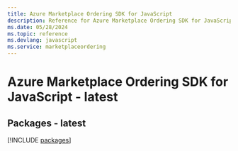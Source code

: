 ```yaml
---
title: Azure Marketplace Ordering SDK for JavaScript
description: Reference for Azure Marketplace Ordering SDK for JavaScript
ms.date: 05/28/2024
ms.topic: reference
ms.devlang: javascript
ms.service: marketplaceordering
---
```

# Azure Marketplace Ordering SDK for JavaScript - latest
## Packages - latest
[!INCLUDE [packages](marketplace-ordering-index.md)]